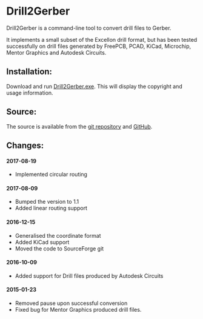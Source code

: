 # Drill2Gerber

Drill2Gerber is a command-line tool to convert drill files to Gerber.

It implements a small subset of the Excellon drill format, but has been tested
successfully on drill files generated by FreePCB, PCAD, KiCad, Microchip, 
Mentor Graphics and Autodesk Circuits.

## Installation:

Download and run [Drill2Gerber.exe](https://sourceforge.net/projects/gerber2pdf/files/Drill2Gerber/Drill2Gerber.exe/download).
This will display the copyright and usage information.

## Source:

The source is available from the [git repository](https://sourceforge.net/p/gerber2pdf/drillcode) and [GitHub](https://github.com/jpt13653903/Drill2Gerber).

## Changes:

#### 2017-08-19

- Implemented circular routing

#### 2017-08-09

- Bumped the version to 1.1
- Added linear routing support

#### 2016-12-15

- Generalised the coordinate format
- Added KiCad support
- Moved the code to SourceForge git

#### 2016-10-09

- Added support for Drill files produced by Autodesk Circuits

#### 2015-01-23

- Removed pause upon successful conversion
- Fixed bug for Mentor Graphics produced drill files.

